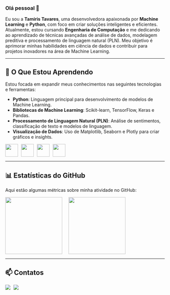### Olá pessoal 👋

Eu sou a **Tamiris Tavares**, uma desenvolvedora apaixonada por **Machine Learning** e **Python**, com foco em criar soluções inteligentes e eficientes. Atualmente, estou cursando **Engenharia de Computação** e me dedicando ao aprendizado de técnicas avançadas de análise de dados, modelagem preditiva e processamento de linguagem natural (PLN). Meu objetivo é aprimorar minhas habilidades em ciência de dados e contribuir para projetos inovadores na área de Machine Learning.

---

## 🚀 O Que Estou Aprendendo

Estou focada em expandir meus conhecimentos nas seguintes tecnologias e ferramentas:

- **Python**: Linguagem principal para desenvolvimento de modelos de Machine Learning.  
- **Bibliotecas de Machine Learning**: Scikit-learn, TensorFlow, Keras e Pandas.  
- **Processamento de Linguagem Natural (PLN)**: Análise de sentimentos, classificação de texto e modelos de linguagem.  
- **Visualização de Dados**: Uso de Matplotlib, Seaborn e Plotly para criar gráficos e insights.  

<div style="display: flex; gap: 10px;">
  <img loading="lazy" src="https://cdn.jsdelivr.net/gh/devicons/devicon/icons/python/python-original.svg" width="40" height="40"/>
  <img loading="lazy" src="https://cdn.jsdelivr.net/gh/devicons/devicon/icons/tensorflow/tensorflow-original.svg" width="40" height="40"/>
  <img loading="lazy" src="https://cdn.jsdelivr.net/gh/devicons/devicon/icons/pandas/pandas-original.svg" width="40" height="40"/>
  <img loading="lazy" src="https://cdn.jsdelivr.net/gh/devicons/devicon/icons/numpy/numpy-original.svg" width="40" height="40"/>
</div>

---

## 📊 Estatísticas do GitHub

Aqui estão algumas métricas sobre minha atividade no GitHub:

<div style="display: flex; gap: 20px;">
  <img loading="lazy" height="180em" src="https://github-readme-stats.vercel.app/api/top-langs/?username=tamitavares&layout=compact&langs_count=7&theme=dracula"/>
  <img loading="lazy" height="180em" src="https://github-readme-stats.vercel.app/api?username=tamitavares&show_icons=true&theme=dracula&include_all_commits=true&count_private=true"/>
</div>

---

## 📫 Contatos

<div style="display: flex; gap: 10px;">
  <a href = "mailto:contato@tamiris.lemes18@gmail.com">
    <img loading="lazy" src="https://img.shields.io/badge/Gmail-D14836?style=for-the-badge&logo=gmail&logoColor=white" target="_blank">
  </a>
  <a href="https://www.linkedin.com/in/tamiristavaress/" target="_blank">
    <img loading="lazy" src="https://img.shields.io/badge/-LinkedIn-%230077B5?style=for-the-badge&logo=linkedin&logoColor=white" target="_blank">
  </a>   
</div>
